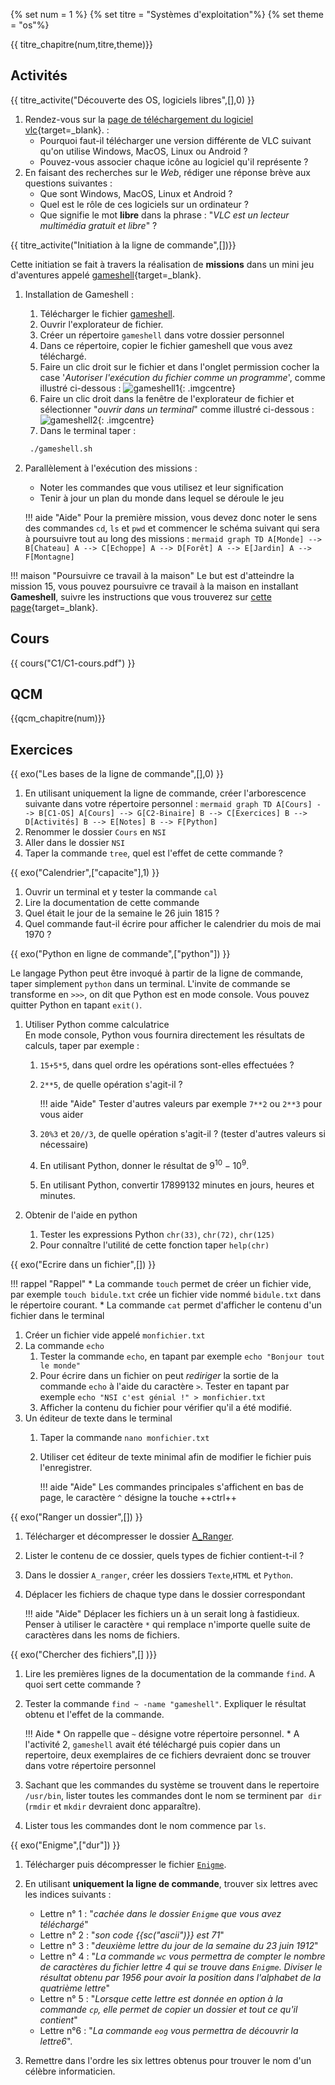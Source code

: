 {% set num = 1 %}
{% set titre = "Systèmes d'exploitation"%}
{% set theme = "os"%}

{{ titre_chapitre(num,titre,theme)}}
 
## Activités 

{{ titre_activite("Découverte des OS, logiciels libres",[],0) }}
 

1. Rendez-vous sur la  [page de téléchargement du logiciel vlc](https://www.videolan.org/vlc/index.fr.html){target=_blank}. :
    * Pourquoi faut-il télécharger une version différente de VLC suivant qu'on utilise Windows, MacOS, Linux ou Android ?
    * Pouvez-vous associer chaque icône au logiciel qu'il représente ?
2. En faisant  des recherches sur le *Web*, rédiger une réponse brève aux questions suivantes :
    * Que sont Windows, MacOS, Linux et Android ?
    * Quel est le rôle de ces logiciels sur un ordinateur ?
    * Que signifie le mot **libre** dans la phrase : "*VLC est un lecteur multimédia gratuit et libre*" ?

{{ titre_activite("Initiation à la ligne de commande",[])}}

Cette initiation se fait à travers la réalisation de **missions** dans un mini jeu d'aventures appelé [gameshell](https://github.com/phyver/GameShell){target=_blank}. 


1. Installation de Gameshell :
    1. Télécharger le fichier [gameshell](./files/C1/gameshell.sh).
    2. Ouvrir l'explorateur de fichier.
    3. Créer un répertoire `gameshell` dans votre dossier personnel
    4. Dans ce répertoire, copier le fichier gameshell que vous avez téléchargé.
    4. Faire un clic droit sur le fichier et dans l'onglet permission cocher la case '*Autoriser l'exécution du fichier comme un programme*', comme illustré ci-dessous : ![gameshell1](./images/C1/gameshell1.png){: .imgcentre}
    5. Faire un clic droit dans la fenêtre de l'explorateur de fichier et sélectionner "*ouvrir dans un terminal*" comme illustré ci-dessous :![gameshell2](./images/C1/gameshell2.png){: .imgcentre}
    6. Dans le terminal taper :
    ```bash
     ./gameshell.sh 
    ```

2. Parallèlement à l'exécution des missions :
    * Noter les commandes que vous utilisez et leur signification
    * Tenir à jour un plan du monde dans lequel se déroule le jeu
    
    !!! aide "Aide"
        Pour la première mission, vous devez donc noter le sens des commandes `cd`, `ls` et `pwd` et commencer le schéma suivant qui sera à poursuivre tout au long des missions :
        ```mermaid
            graph TD
            A[Monde] --> B[Chateau]
            A --> C[Echoppe]
            A --> D[Forêt]
            A --> E[Jardin]
            A --> F[Montagne]
        ```

!!! maison "Poursuivre ce travail à la maison"
    Le but est d'atteindre la mission 15, vous pouvez  poursuivre ce travail à la maison en installant **Gameshell**, suivre les instructions que vous trouverez sur [cette page](https://linuxfr.org/news/gameshell-le-retour){target=_blank}.

## Cours

{{ cours("C1/C1-cours.pdf") }} 


## QCM

{{qcm_chapitre(num)}}

## Exercices


{{ exo("Les bases de la ligne de commande",[],0) }}
1. En utilisant uniquement la  ligne de commande, créer l'arborescence suivante dans votre répertoire personnel :
        ```mermaid
            graph TD
            A[Cours] --> B[C1-OS]
            A[Cours] --> G[C2-Binaire]
            B --> C[Exercices]
            B --> D[Activités]
            B --> E[Notes]
            B --> F[Python]
        ```
2. Renommer le dossier `Cours` en `NSI`
3. Aller dans le dossier `NSI`
4. Taper la commande `tree`, quel est l'effet de cette commande ?

{{ exo("Calendrier",["capacite"],1) }}

1. Ouvrir un terminal et y tester la commande ``cal``
2. Lire la documentation de cette commande
3. Quel était le jour de la semaine le 26 juin 1815 ?
4. Quel commande faut-il écrire pour afficher le calendrier du mois de mai 1970 ?

{{ exo("Python en ligne de commande",["python"]) }}

Le langage Python peut être invoqué à partir de la ligne de commande, taper simplement `python` dans un terminal. L'invite de commande se transforme en `>>>`, on dit que Python est en mode console. Vous pouvez quitter Python en tapant `exit()`.

1. Utiliser Python comme calculatrice <br>En mode console, Python vous fournira directement les résultats de calculs, taper par exemple  :
    1. `15+5*5`, dans quel ordre les opérations sont-elles effectuées ?
    2. `2**5`, de quelle opération s'agit-il ?

        !!! aide "Aide"
            Tester d'autres valeurs par exemple `7**2` ou `2**3` pour vous aider

    3. `20%3`  et  `20//3`, de quelle opération s'agit-il ? (tester d'autres valeurs si nécessaire)
    4. En utilisant Python, donner le résultat de $9^{10} - 10^9$.
    5. En utilisant Python, convertir 17899132 minutes en jours, heures et minutes. 

2. Obtenir de l'aide en python
    1. Tester les expressions Python `chr(33)`,  `chr(72)`, `chr(125)`
    2. Pour connaître l'utilité de cette fonction taper `help(chr)`

{{ exo("Ecrire dans un fichier",[]) }}

!!! rappel "Rappel"
    * La commande `touch` permet de créer un fichier vide, par exemple `touch bidule.txt` crée un fichier vide nommé `bidule.txt` dans le répertoire courant.
    * La commande `cat` permet d'afficher le contenu d'un fichier dans le terminal
1. Créer un fichier vide appelé `monfichier.txt`
1. La commande `echo`
    1. Tester la commande `echo`, en tapant par exemple `echo "Bonjour tout le monde"`
    2. Pour écrire dans un fichier on peut *rediriger* la sortie de la commande `echo` à l'aide du caractère `>`. Tester en tapant par exemple `echo "NSI c'est génial !" > monfichier.txt`
    3. Afficher la contenu du fichier pour vérifier qu'il a été modifié.
2. Un éditeur de texte dans le terminal
    1. Taper la commande `nano monfichier.txt`
    2. Utiliser cet éditeur de texte minimal afin de modifier le fichier puis l'enregistrer.

        !!! aide "Aide"
            Les commandes principales s'affichent en bas de page, le caractère `^` désigne la touche ++ctrl++ 

{{ exo("Ranger un dossier",[]) }}

1. Télécharger et décompresser le dossier [A_Ranger](./files/C1/A_Ranger.zip).
2. Lister le contenu de ce dossier, quels types de fichier contient-t-il ?
3. Dans le dossier `A_ranger`, créer les dossiers `Texte`,`HTML` et `Python`. 
4. Déplacer les fichiers de chaque type dans le dossier correspondant

    !!! aide "Aide"
            Déplacer les fichiers un à un serait long à fastidieux. Penser à utiliser le caractère `*` qui remplace n'importe quelle suite de caractères dans les noms de fichiers.

{{ exo("Chercher des fichiers",[] )}}

1. Lire les premières lignes de la documentation de la commande `find`. A quoi sert cette commande ?
2. Tester la commande `find ~ -name "gameshell"`. Expliquer le résultat obtenu et l'effet de la commande.

    !!! Aide 
         * On rappelle que `~` désigne votre répertoire personnel.
         * A l'activité 2, `gameshell` avait été téléchargé puis copier dans un repertoire, deux exemplaires de ce fichiers devraient donc se trouver dans votre répertoire personnel

3. Sachant que les commandes du système se trouvent dans le repertoire `/usr/bin`, lister toutes les commandes dont le nom se terminent par  `dir` (`rmdir` et `mkdir` devraient donc apparaître).

4. Lister tous les commandes dont le nom commence par `ls`. 


        

{{ exo("Enigme",["dur"]) }}

1. Télécharger puis décompresser le fichier [`Enigme`](./files/C1/Enigme.zip).
2. En utilisant **uniquement la ligne de commande**, trouver six lettres avec les indices suivants :
    
    * Lettre n° 1 : "*cachée dans le dossier `Enigme` que vous avez téléchargé*"
    * Lettre n° 2 : "*son code {{sc("ascii")}} est 71*"
    * Lettre n° 3 : "*deuxième lettre du jour de la semaine du 23 juin 1912*"
    * Lettre n° 4 : "*La commande `wc` vous permettra de compter le nombre de caractères du fichier lettre 4 qui se trouve dans `Enigme`. Diviser le résultat obtenu par 1956 pour avoir la position dans l'alphabet de la quatrième lettre*"
    * Lettre n° 5 : "*Lorsque cette lettre est donnée en option à la commande `cp`, elle permet de copier un dossier et tout ce qu'il contient*"
    * Lettre n°6 : "*La commande `eog` vous permettra de découvrir la lettre6*".

3. Remettre dans l'ordre les six lettres obtenus pour trouver le nom d'un célèbre informaticien.



